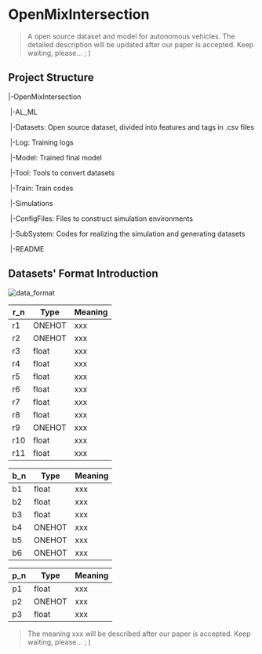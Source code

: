 # OpenMixIntersection

> A open source dataset and model for autonomous vehicles. The detailed description will be updated after our paper is accepted. Keep waiting, please... ; )

## Project Structure

|-OpenMixIntersection

​	|-AL_ML

​		|-Datasets: Open source dataset, divided into features and tags in .csv files

​		|-Log: Training logs

​		|-Model: Trained final model

​		|-Tool: Tools to convert datasets

​		|-Train: Train codes

​	|-Simulations

​		|-ConfigFiles: Files to construct simulation environments

​		|-SubSystem: Codes for realizing the simulation and generating datasets

​	|-README

## Datasets' Format Introduction

![data_format](https://github.com/RacerChen/OpenMixIntersection/tree/main/img)

| r_n  | Type   | Meaning |
| ---- | ------ | ------- |
| r1   | ONEHOT | xxx     |
| r2   | ONEHOT | xxx     |
| r3   | float  | xxx     |
| r4   | float  | xxx     |
| r5   | float  | xxx     |
| r6   | float  | xxx     |
| r7   | float  | xxx     |
| r8   | float  | xxx     |
| r9   | ONEHOT | xxx     |
| r10  | float  | xxx     |
| r11  | float  | xxx     |

| b_n  | Type   | Meaning |
| ---- | ------ | ------- |
| b1   | float  | xxx     |
| b2   | float  | xxx     |
| b3   | float  | xxx     |
| b4   | ONEHOT | xxx     |
| b5   | ONEHOT | xxx     |
| b6   | ONEHOT | xxx     |

| p_n  | Type   | Meaning |
| ---- | ------ | ------- |
| p1   | float  | xxx     |
| p2   | ONEHOT | xxx     |
| p3   | float  | xxx     |

> The meaning xxx will be described after our paper is accepted. Keep waiting, please... ; )

